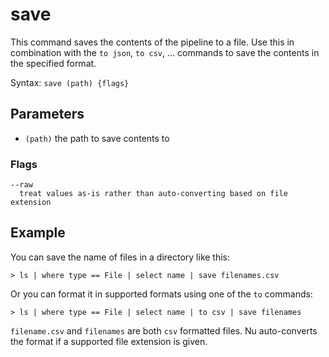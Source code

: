 # save

This command saves the contents of the pipeline to a file. Use this in combination with the `to json`, `to csv`, ... commands to save the contents in the specified format.

Syntax: `save (path) {flags}`

## Parameters

* `(path)` the path to save contents to

### Flags

    --raw
      treat values as-is rather than auto-converting based on file extension

## Example

You can save the name of files in a directory like this:

```shell
> ls | where type == File | select name | save filenames.csv
```

Or you can format it in supported formats using one of the `to` commands:

```shell
> ls | where type == File | select name | to csv | save filenames
```

`filename.csv` and `filenames` are both `csv` formatted files. Nu auto-converts the format if a supported file extension is given.
